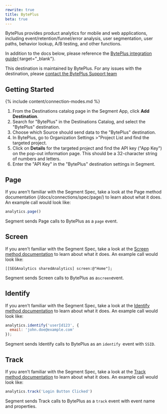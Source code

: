 ```yaml
---
rewrite: true
title: BytePlus
beta: true
---
```


BytePlus provides product analytics for mobile and web applications, including event/retention/funnel/error analysis, user segmentation, user paths, behavior lookup, A/B testing, and other functions.

In addition to the docs below, please reference the [BytePlus integration guide](https://docs.byteplus.com/data-intelligence/docs/sdk-integration-1){:target="_blank"}.

This destination is maintained by BytePlus. For any issues with the destination, please [contact the BytePlus Support team](mailto:support@byteplus.com)

## Getting Started

{% include content/connection-modes.md %}


1. From the Destinations catalog page in the Segment App, click **Add Destination**.
2. Search for "BytePlus" in the Destinations Catalog, and select the "BytePlus" destination.
3. Choose which Source should send data to the "BytePlus" destination.
4. In BytePlus, go to Organization Settings >"Project List and find the targeted project.
5. Click on **Details** for the targeted project and find the API key ("App Key") on the pop-out information page. This should be a 32-character string of numbers and letters.
6. Enter the "API Key" in the "BytePlus" destination settings in Segment.


## Page

If you aren't familiar with the Segment Spec, take a look at the Page method documentation (/docs/connections/spec/page/) to learn about what it does. An example call would look like:


```js
analytics.page() 
```


Segment sends Page calls to BytePlus as a `page` event.

## Screen

If you aren't familiar with the Segment Spec, take a look at the [Screen method documentation](/docs/connections/spec/screen/) to learn about what it does. An example call would look like:
```obj-c
[[SEGAnalytics sharedAnalytics] screen:@"Home"];
```

Segment sends Screen calls to BytePlus as a`screen`event.

## Identify

If you aren't familiar with the Segment Spec, take a look at the [Identify method documentation](/docs/connections/spec/identify/) to learn about what it does. An example call would look like:

```js
analytics.identify('userId123', {
  email: 'john.doe@example.com'
});
```
Segment sends Identify calls to BytePlus as an `identify `event with `SSID`.

## Track

If you aren't familiar with the Segment Spec, take a look at the [Track method documentation](/docs/connections/spec/track/) to learn about what it does. An example call would look like:
```js
analytics.track('Login Button Clicked')
```
Segment sends Track calls to BytePlus as a `track` event with event name and properties.
